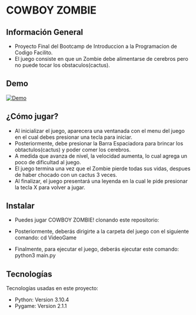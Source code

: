 # COWBOY ZOMBIE

## Información General
- Proyecto Final del Bootcamp de Introduccion a la Programacion de Codigo Facilito.
- El juego consiste en que un Zombie debe alimentarse de cerebros pero no puede tocar los obstaculos(cactus).

## Demo

<a href='https://postimg.cc/BjCPMZxZ' target='_blank'><img src='https://i.postimg.cc/BjCPMZxZ/Demo.gif' border='0' alt='Demo'/></a>


## ¿Cómo jugar?
- Al inicializar el juego, aparecera una ventanada con el menu del juego en el cual debes presionar una tecla para iniciar.
- Posteriormente, debe presionar la Barra Espaciadora para brincar los obtactulos(cactus) y poder comer los cerebros.
- A medida que avanza de nivel, la velocidad aumenta, lo cual agrega un poco de dificultad al juego.
- El juego termina una vez que el Zombie pierde todas sus vidas, despues de haber chocado con un cactus 3 veces.
- Al finalizar, el juego presentará una leyenda en la cual le pide presionar la tecla X para volver a jugar.

## Instalar
- Puedes jugar COWBOY ZOMBIE! clonando este repositorio:

- Posteriormente, deberás dirigirte a la carpeta del juego con el siguiente comando:
cd VideoGame
- Finalmente, para ejecutar el juego, deberás ejecutar este comando:
python3 main.py

## Tecnologías
Tecnologías usadas en este proyecto:
- Python: Version 3.10.4
- Pygame: Version 2.1.1

